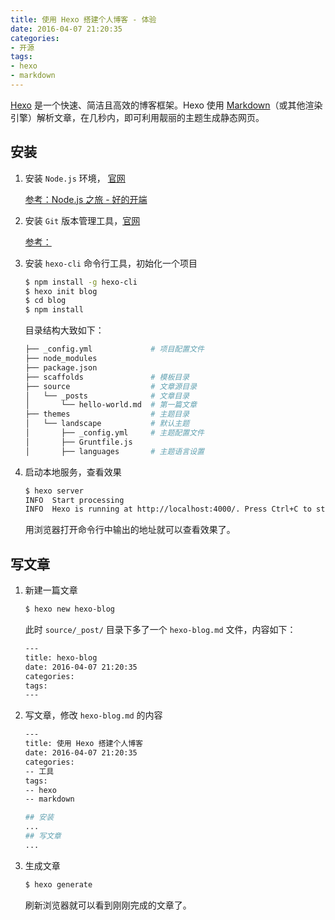 ```yaml
---
title: 使用 Hexo 搭建个人博客 - 体验 
date: 2016-04-07 21:20:35
categories: 
- 开源
tags: 
- hexo
- markdown
---
```


[Hexo](https://hexo.io/zh-cn/) 是一个快速、简洁且高效的博客框架。Hexo 使用 [Markdown](http://daringfireball.net/projects/markdown/)（或其他渲染引擎）解析文章，在几秒内，即可利用靓丽的主题生成静态网页。

## 安装

1. 安装 `Node.js` 环境， [官网](https://nodejs.org/en/) 

    [参考：Node.js 之旅 - 好的开端](/2015/03/15/nodejs-start/)

2. 安装 `Git` 版本管理工具，[官网](https://git-scm.com) 
    
    [参考：](nodejs-start.md)

3. 安装 `hexo-cli` 命令行工具，初始化一个项目

    ```sh
    $ npm install -g hexo-cli
    $ hexo init blog
    $ cd blog
    $ npm install
    ```

    目录结构大致如下：
    
    ```sh
    ├── _config.yml             # 项目配置文件
    ├── node_modules            
    ├── package.json
    ├── scaffolds               # 模板目录
    ├── source                  # 文章源目录
    │   └── _posts              # 文章目录
    │       └── hello-world.md  # 第一篇文章
    ├── themes                  # 主题目录
    │   └── landscape           # 默认主题
    │       ├── _config.yml     # 主题配置文件
    │       ├── Gruntfile.js
    │       ├── languages       # 主题语言设置
    ```

3. 启动本地服务，查看效果

    ```sh
    $ hexo server
    INFO  Start processing
    INFO  Hexo is running at http://localhost:4000/. Press Ctrl+C to stop.
    ```

    用浏览器打开命令行中输出的地址就可以查看效果了。

## 写文章

1. 新建一篇文章

    ```sh
    $ hexo new hexo-blog
    ```
    此时 `source/_post/` 目录下多了一个 `hexo-blog.md` 文件，内容如下：

    ```sh
    ---
    title: hexo-blog
    date: 2016-04-07 21:20:35
    categories: 
    tags: 
    ---
    ```

2. 写文章，修改 `hexo-blog.md` 的内容

    ```sh
    ---
    title: 使用 Hexo 搭建个人博客
    date: 2016-04-07 21:20:35
    categories: 
    -- 工具
    tags: 
    -- hexo
    -- markdown

    ## 安装
    ...
    ## 写文章
    ...
    ```

3. 生成文章

    ```sh
    $ hexo generate
    ```

    刷新浏览器就可以看到刚刚完成的文章了。
